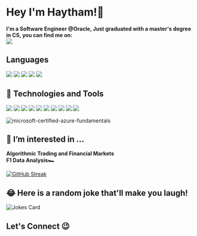 <h1>Hey I'm Haytham!👋 </h1>

<b>I'm a Software Engineer @Oracle, Just graduated with a master's degree in CS, you can find me on:<br>  <a href="https://www.linkedin.com/in/haytham-ichahbane/"><img src="https://img.shields.io/badge/linkedin-%230077B5.svg?style=for-the-badge&logo=linkedin&logoColor=white" ></a>
  </b>

## Languages
  <p><img src="https://img.shields.io/badge/python-3670A0?style=for-the-badge&logo=python&logoColor=ffdd54">
  <img src="https://img.shields.io/badge/c-%2300599C.svg?style=for-the-badge&logo=c&logoColor=white">
  <img src="https://img.shields.io/badge/c++-%2300599C.svg?style=for-the-badge&logo=c%2B%2B&logoColor=white">
  <img src="https://img.shields.io/badge/java-%23ED8B00.svg?style=for-the-badge&logo=java&logoColor=white">
  <img src="https://img.shields.io/badge/shell_script-%23121011.svg?style=for-the-badge&logo=gnu-bash&logoColor=white"><p>
  
## 🔧 Technologies and Tools
  <p><img src="https://img.shields.io/badge/AWS-%23FF9900.svg?style=for-the-badge&logo=amazon-aws&logoColor=white"> 
    <img src="https://img.shields.io/badge/azure-%230072C6.svg?style=for-the-badge&logo=microsoftazure&logoColor=white">
    <img src="https://img.shields.io/badge/docker-%230db7ed.svg?style=for-the-badge&logo=docker&logoColor=white">
    <img src="https://img.shields.io/badge/kubernetes-%23326ce5.svg?style=for-the-badge&logo=kubernetes&logoColor=white">
    <img src="https://img.shields.io/badge/Linux-FCC624?style=for-the-badge&logo=linux&logoColor=black">
    <img src="https://img.shields.io/badge/postgres-%23316192.svg?style=for-the-badge&logo=postgresql&logoColor=white">
    <img src="https://img.shields.io/badge/django-%23092E20.svg?style=for-the-badge&logo=django&logoColor=white">
    <img src="https://img.shields.io/badge/git-%23F05033.svg?style=for-the-badge&logo=git&logoColor=white"> 
    <img src="https://img.shields.io/badge/Cassandra-1287B1?style=for-the-badge&logo=apache%20cassandra&logoColor=white">
    <img src="https://cdn.rawgit.com/Dani3lSun/apex-github-badges/6ed914a1/badges/apex-plsql-badge.svg">
  </p>

![microsoft-certified-azure-fundamentals](https://user-images.githubusercontent.com/10553199/176318701-043bf8b1-9a34-4de9-93a3-d1e93f945925.png)


## 👀 I’m interested in ... 
  <b>Algorithmic Trading and Financial Markets <br> F1 Data Analysis🏎 <br> </b> 
  
  [![GitHub Streak](https://streak-stats.demolab.com?user=Haytham-ichahbane&theme=buefy-dark&hide_border=true)](https://git.io/streak-stats)

## 😂 Here is a random joke that'll make you laugh!
![Jokes Card](https://readme-jokes.vercel.app/api)

    
 ## Let's Connect 😉
